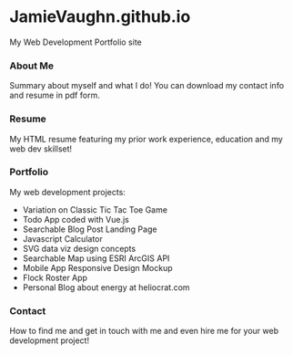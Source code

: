 # JamieVaughn.github.io
My Web Development Portfolio site


### About Me  
Summary about myself and what I do! You can download my contact info and resume in pdf form.

### Resume
My HTML resume featuring my prior work experience, education and my web dev skillset!

### Portfolio
My web development projects:
* Variation on Classic Tic Tac Toe Game
* Todo App coded with Vue.js
* Searchable Blog Post Landing Page
* Javascript Calculator
* SVG data viz design concepts
* Searchable Map using ESRI ArcGIS API
* Mobile App Responsive Design Mockup
* Flock Roster App
* Personal Blog about energy at heliocrat.com

### Contact
How to find me and get in touch with me and even hire me for your web development project!
